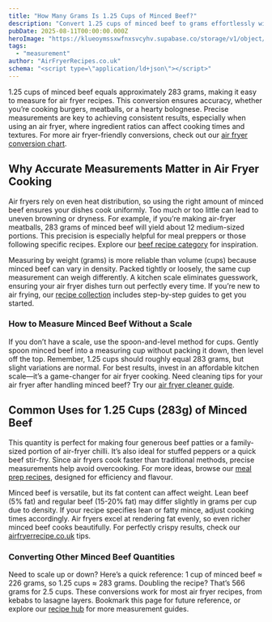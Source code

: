 ```yaml
---
title: "How Many Grams Is 1.25 Cups of Minced Beef?"
description: "Convert 1.25 cups of minced beef to grams effortlessly with our handy guide—perfect for air fryer recipes and meal prep!"
pubDate: 2025-08-11T00:00:00.000Z
heroImage: "https://klueoymssxwfnxsvcyhv.supabase.co/storage/v1/object/public/md/how-many-grams-is-1-25-cups-of-minced-beef-62114740.webp"
tags:
  - "measurement"
author: "AirFryerRecipes.co.uk"
schema: "<script type=\"application/ld+json\"></script>"
---
```


<p>1.25 cups of minced beef equals approximately 283 grams, making it easy to measure for air fryer recipes. This conversion ensures accuracy, whether you’re cooking burgers, meatballs, or a hearty bolognese. Precise measurements are key to achieving consistent results, especially when using an air fryer, where ingredient ratios can affect cooking times and textures. For more air fryer-friendly conversions, check out our <a href=https://www.airfryerrecipe.co.uk/air-fryer-conversion-chart>air fryer conversion chart</a>.</p>  

<h2>Why Accurate Measurements Matter in Air Fryer Cooking</h2>  
<p>Air fryers rely on even heat distribution, so using the right amount of minced beef ensures your dishes cook uniformly. Too much or too little can lead to uneven browning or dryness. For example, if you’re making air-fryer meatballs, 283 grams of minced beef will yield about 12 medium-sized portions. This precision is especially helpful for meal preppers or those following specific recipes. Explore our <a href=https://www.airfryerrecipe.co.uk/recipe-category/beef>beef recipe category</a> for inspiration.</p>  

<p>Measuring by weight (grams) is more reliable than volume (cups) because minced beef can vary in density. Packed tightly or loosely, the same cup measurement can weigh differently. A kitchen scale eliminates guesswork, ensuring your air fryer dishes turn out perfectly every time. If you’re new to air frying, our <a href=https://www.airfryerrecipe.co.uk/recipes>recipe collection</a> includes step-by-step guides to get you started.</p>  

<h3>How to Measure Minced Beef Without a Scale</h3>  
<p>If you don’t have a scale, use the spoon-and-level method for cups. Gently spoon minced beef into a measuring cup without packing it down, then level off the top. Remember, 1.25 cups should roughly equal 283 grams, but slight variations are normal. For best results, invest in an affordable kitchen scale—it’s a game-changer for air fryer cooking. Need cleaning tips for your air fryer after handling minced beef? Try our <a href=https://www.airfryerrecipe.co.uk/air-fryer-cleaner>air fryer cleaner guide</a>.</p>  

<h2>Common Uses for 1.25 Cups (283g) of Minced Beef</h2>  
<p>This quantity is perfect for making four generous beef patties or a family-sized portion of air-fryer chilli. It’s also ideal for stuffed peppers or a quick beef stir-fry. Since air fryers cook faster than traditional methods, precise measurements help avoid overcooking. For more ideas, browse our <a href=https://www.airfryerrecipe.co.uk/recipe-category/meal-prep>meal prep recipes</a>, designed for efficiency and flavour.</p>  

<p>Minced beef is versatile, but its fat content can affect weight. Lean beef (5% fat) and regular beef (15-20% fat) may differ slightly in grams per cup due to density. If your recipe specifies lean or fatty mince, adjust cooking times accordingly. Air fryers excel at rendering fat evenly, so even richer minced beef cooks beautifully. For perfectly crispy results, check our <a href=https://www.airfryerrecipe.co.uk>airfryerrecipe.co.uk</a> tips.</p>  

<h3>Converting Other Minced Beef Quantities</h3>  
<p>Need to scale up or down? Here’s a quick reference: 1 cup of minced beef ≈ 226 grams, so 1.25 cups ≈ 283 grams. Doubling the recipe? That’s 566 grams for 2.5 cups. These conversions work for most air fryer recipes, from kebabs to lasagne layers. Bookmark this page for future reference, or explore our <a href=https://www.airfryerrecipe.co.uk/recipes>recipe hub</a> for more measurement guides.</p>